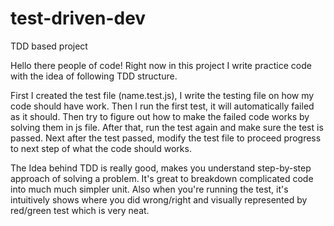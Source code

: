 # test-driven-dev
TDD based project

Hello there people of code!
Right now in this project I write practice code with the idea of following TDD structure.

First I created the test file (name.test.js), I write the testing file on how my code should have work. Then I run the first test, it will automatically failed as it should.
Then try to figure out how to make the failed code works by solving them in js file. After that, run the test again and make sure the test is passed.
Next after the test passed, modify the test file to proceed progress to next step of what the code should works.

The Idea behind TDD is really good, makes you understand step-by-step approach of solving a problem. It's great to breakdown complicated code into much much simpler unit. Also when you're running the test, it's intuitively shows where you did wrong/right and visually represented by red/green test which is very neat.


